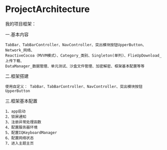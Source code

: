 # ProjectArchitecture

我的项目框架： 

一.基本内容 
    
    TabBar、TabBarController、NavController、突出模块按钮UpperButton、Network_网络、 
    ReactiveCocoa（MVVM模式）、Category_类别、Singleton(单列)、FlieUpDownload_上传下载、 
    DataManager_数据管理、单元测试、沙盒文件管理、加密解密、框架基本配置等等 


二.框架搭建  
    
    使用自定义： TabBar、TabBarController、NavController、突出模块按钮UpperButton 


三.框架基本配置 

    1、app启动 
    2、锁屏通知 
    3、注册异常处理函数 
    4、配置服务器环境 
    5、配置IQKeyboardManager 
    6、配置网络状态 
    7、进入主题主页 
